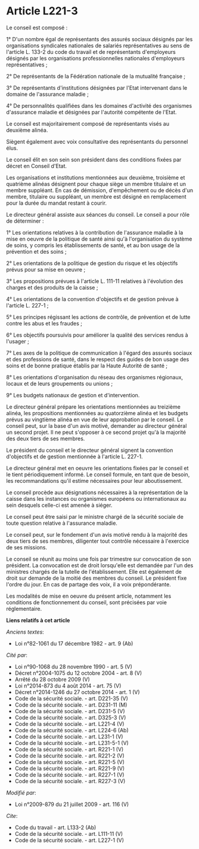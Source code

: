 # Article L221-3

Le conseil est composé : 

1° D'un nombre égal de représentants des assurés sociaux désignés par les organisations syndicales nationales de salariés
représentatives au sens de l'article L. 133-2 du code du travail et de représentants d'employeurs désignés par les
organisations professionnelles nationales d'employeurs représentatives ; 

2° De représentants de la Fédération nationale de la mutualité française ; 

3° De représentants d'institutions désignées par l'Etat intervenant dans le domaine de l'assurance maladie ; 

4° De personnalités qualifiées dans les domaines d'activité des organismes d'assurance maladie et désignées par l'autorité
compétente de l'Etat. 

Le conseil est majoritairement composé de représentants visés au deuxième alinéa. 

Siègent également avec voix consultative des représentants du personnel élus. 

Le conseil élit en son sein son président dans des conditions fixées par décret en Conseil d'Etat. 

Les organisations et institutions mentionnées aux deuxième, troisième et quatrième alinéas désignent pour chaque siège un
membre titulaire et un membre suppléant. En cas de démission, d'empêchement ou de décès d'un membre, titulaire ou suppléant,
un membre est désigné en remplacement pour la durée du mandat restant à courir. 

Le directeur général assiste aux séances du conseil. Le conseil a pour rôle de déterminer : 

1° Les orientations relatives à la contribution de l'assurance maladie à la mise en oeuvre de la politique de santé ainsi
qu'à l'organisation du système de soins, y compris les établissements de santé, et au bon usage de la prévention et des
soins ; 

2° Les orientations de la politique de gestion du risque et les objectifs prévus pour sa mise en oeuvre ; 

3° Les propositions prévues à l'article L. 111-11 relatives à l'évolution des charges et des produits de la caisse ; 

4° Les orientations de la convention d'objectifs et de gestion prévue à l'article L. 227-1 ; 

5° Les principes régissant les actions de contrôle, de prévention et de lutte contre les abus et les fraudes ; 

6° Les objectifs poursuivis pour améliorer la qualité des services rendus à l'usager ; 

7° Les axes de la politique de communication à l'égard des assurés sociaux et des professions de santé, dans le respect des
guides de bon usage des soins et de bonne pratique établis par la Haute Autorité de santé ; 

8° Les orientations d'organisation du réseau des organismes régionaux, locaux et de leurs groupements ou unions ; 

9° Les budgets nationaux de gestion et d'intervention. 

Le directeur général prépare les orientations mentionnées au treizième alinéa, les propositions mentionnées au quatorzième
alinéa et les budgets prévus au vingtième alinéa en vue de leur approbation par le conseil. Le conseil peut, sur la base d'un
avis motivé, demander au directeur général un second projet. Il ne peut s'opposer à ce second projet qu'à la majorité des
deux tiers de ses membres. 

Le président du conseil et le directeur général signent la convention d'objectifs et de gestion mentionnée à l'article L.
227-1. 

Le directeur général met en oeuvre les orientations fixées par le conseil et le tient périodiquement informé. Le conseil
formule, en tant que de besoin, les recommandations qu'il estime nécessaires pour leur aboutissement. 

Le conseil procède aux désignations nécessaires à la représentation de la caisse dans les instances ou organismes européens
ou internationaux au sein desquels celle-ci est amenée à siéger. 

Le conseil peut être saisi par le ministre chargé de la sécurité sociale de toute question relative à l'assurance maladie. 

Le conseil peut, sur le fondement d'un avis motivé rendu à la majorité des deux tiers de ses membres, diligenter tout
contrôle nécessaire à l'exercice de ses missions. 

Le conseil se réunit au moins une fois par trimestre sur convocation de son président. La convocation est de droit
lorsqu'elle est demandée par l'un des ministres chargés de la tutelle de l'établissement. Elle est également de droit sur
demande de la moitié des membres du conseil. Le président fixe l'ordre du jour. En cas de partage des voix, il a voix
prépondérante. 

Les modalités de mise en oeuvre du présent article, notamment les conditions de fonctionnement du conseil, sont précisées par
voie réglementaire.

**Liens relatifs à cet article**

_Anciens textes_:

  - Loi n°82-1061 du 17 décembre 1982 - art. 9 (Ab)

_Cité par_:

  - Loi n°90-1068 du 28 novembre 1990 - art. 5 (V)
  - Décret n°2004-1075 du 12 octobre 2004 - art. 8 (V)
  - Arrêté du 28 octobre 2009 (V)
  - Loi n°2014-873 du 4 août 2014 - art. 75 (V)
  - Décret n°2014-1246 du 27 octobre 2014 - art. 1 (V)
  - Code de la sécurité sociale. - art. D221-35 (V)
  - Code de la sécurité sociale. - art. D231-11 (M)
  - Code de la sécurité sociale. - art. D231-5 (V)
  - Code de la sécurité sociale. - art. D325-3 (V)
  - Code de la sécurité sociale. - art. L221-4 (V)
  - Code de la sécurité sociale. - art. L224-6 (Ab)
  - Code de la sécurité sociale. - art. L231-1 (V)
  - Code de la sécurité sociale. - art. L231-5-1 (V)
  - Code de la sécurité sociale. - art. R221-1 (V)
  - Code de la sécurité sociale. - art. R221-2 (V)
  - Code de la sécurité sociale. - art. R221-5 (V)
  - Code de la sécurité sociale. - art. R221-9 (V)
  - Code de la sécurité sociale. - art. R227-1 (V)
  - Code de la sécurité sociale. - art. R227-3 (V)

_Modifié par_:

  - Loi n°2009-879 du 21 juillet 2009 - art. 116 (V)

_Cite_:

  - Code du travail - art. L133-2 (Ab)
  - Code de la sécurité sociale. - art. L111-11 (V)
  - Code de la sécurité sociale. - art. L227-1 (V)
